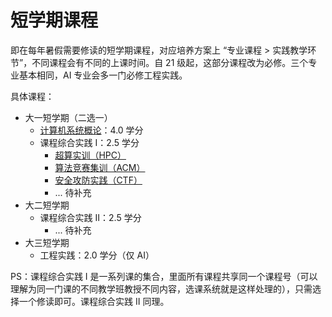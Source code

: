# 短学期课程

即在每年暑假需要修读的短学期课程，对应培养方案上 “专业课程 > 实践教学环节”，不同课程会有不同的上课时间。自 21 级起，这部分课程改为必修。三个专业基本相同，AI 专业会多一门必修工程实践。

具体课程：

- 大一短学期（二选一）
    - [计算机系统概论](ics/)：4.0 学分
    - 课程综合实践 Ⅰ：2.5 学分
        - [超算实训（HPC）](hpc/)
        - [算法竞赛集训（ACM）](acm/)
        - [安全攻防实践（CTF）](ctf/)
        - ... 待补充
- 大二短学期
    - 课程综合实践 Ⅱ：2.5 学分
        - ... 待补充
- 大三短学期
    - 工程实践：2.0 学分（仅 AI）

PS：课程综合实践 Ⅰ 是一系列课的集合，里面所有课程共享同一个课程号（可以理解为同一门课的不同教学班教授不同内容，选课系统就是这样处理的），只需选择一个修读即可。课程综合实践 Ⅱ 同理。
